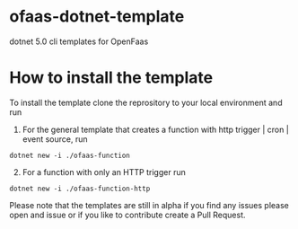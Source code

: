 # ofaas-dotnet-template
dotnet 5.0 cli templates for OpenFaas

# How to install the template
To install the template clone the reprository to your local environment and run

1. For the general template that creates a function with http trigger | cron | event source, run
~~~
dotnet new -i ./ofaas-function
~~~

2. For a function with only an HTTP trigger run 
~~~
dotnet new -i ./ofaas-function-http 
~~~

Please note that the templates are still in alpha if you find any issues please open and issue or if you like to contribute create a Pull Request.
